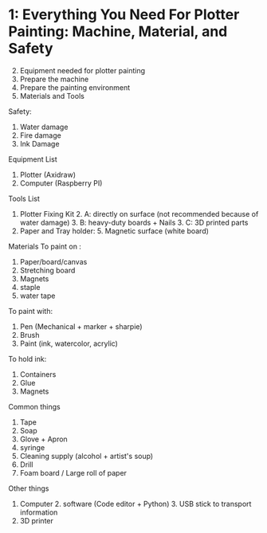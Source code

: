# 1: Everything You Need For Plotter Painting: Machine, Material, and Safety

2. Equipment needed for plotter painting
2. Prepare the machine
3. Prepare the painting environment 
4. Materials and Tools

Safety:
1. Water damage 
2. Fire damage 
3. Ink Damage 

Equipment List
1. Plotter (Axidraw)
2. Computer (Raspberry PI)

Tools List 
1. Plotter Fixing Kit 
   2. A: directly on surface (not recommended because of water damage)
   3. B: heavy-duty boards + Nails 
   3. C: 3D printed parts
4. Paper and Tray holder:
   5. Magnetic surface (white board)

   
Materials
To paint on :
1. Paper/board/canvas  
2. Stretching board
3. Magnets 
4. staple
5. water tape

To paint with:
1. Pen (Mechanical + marker + sharpie)
2. Brush
3. Paint (ink, watercolor, acrylic)

To hold ink:
1. Containers 
2. Glue
3. Magnets

Common things
1. Tape
2. Soap 
2. Glove + Apron 
3. syringe 
4. Cleaning supply (alcohol + artist's soup)
5. Drill 
6. Foam board / Large roll of paper 


Other things 

1. Computer
   2. software (Code editor + Python)
   3. USB stick to transport information 
2. 3D printer

